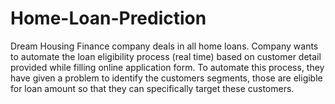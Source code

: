 # Home-Loan-Prediction
Dream Housing Finance company deals in all home loans. 
Company wants to automate the loan eligibility process (real time) based on customer detail provided while filling online application form.
To automate this process, they have given a problem to identify the customers segments, those are eligible for loan amount so that they can specifically target these customers.
